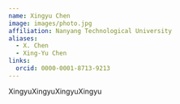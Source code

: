 ```yaml
---
name: Xingyu Chen
image: images/photo.jpg
affiliation: Nanyang Technological University
aliases:
  - X. Chen
  - Xing-Yu Chen
links:
  orcid: 0000-0001-8713-9213
---
```


XingyuXingyuXingyuXingyu

